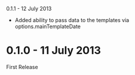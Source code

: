 0.1.1 - 12 July 2013

- Added ability to pass data to the templates via options.mainTemplateDate

0.1.0 - 11 July 2013
===============

First Release

